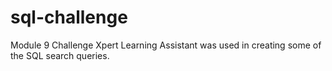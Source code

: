 # sql-challenge
Module 9 Challenge
Xpert Learning Assistant was used in creating some of the SQL search queries.
